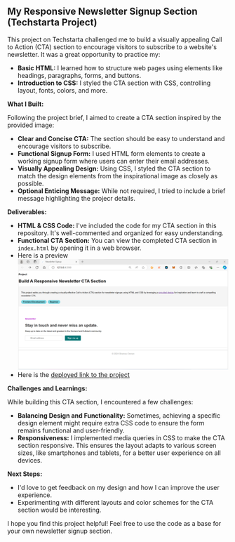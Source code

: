 ## My Responsive Newsletter Signup Section (Techstarta Project)

This project on Techstarta challenged me to build a visually appealing Call to Action (CTA) section to encourage visitors to subscribe to a website's newsletter. It was a great opportunity to practice my:

* **Basic HTML:** I learned how to structure web pages using elements like headings, paragraphs, forms, and buttons.
* **Introduction to CSS:** I styled the CTA section with CSS, controlling layout, fonts, colors, and more.

**What I Built:**

Following the project brief, I aimed to create a CTA section inspired by the provided image:

* **Clear and Concise CTA:** The section should be easy to understand and encourage visitors to subscribe.
* **Functional Signup Form:** I used HTML form elements to create a working signup form where users can enter their email addresses.
* **Visually Appealing Design:** Using CSS, I styled the CTA section to match the design elements from the inspirational image as closely as possible.
* **Optional Enticing Message:** While not required, I tried to include a brief message highlighting the projecr details.

**Deliverables:**

* **HTML & CSS Code:** I've included the code for my CTA section in this repository. It's well-commented and organized for easy understanding.
* **Functional CTA Section:** You can view the completed CTA section in `index.html` by opening it in a web browser.
* Here is a preview !["demo"](demo.png)
* Here is the [deployed link to the project](https://s-osman4.github.io/TechStarta-CTA) 

**Challenges and Learnings:**

While building this CTA section, I encountered a few challenges:

* **Balancing Design and Functionality:** Sometimes, achieving a specific design element might require extra CSS code to ensure the form remains functional and user-friendly.
* **Responsiveness:**  I implemented media queries in CSS to make the CTA section responsive. This ensures the layout adapts to various screen sizes, like smartphones and tablets, for a better user experience on all devices. 

**Next Steps:**

* I'd love to get feedback on my design and how I can improve the user experience.
* Experimenting with different layouts and color schemes for the CTA section would be interesting.


I hope you find this project helpful! Feel free to use the code as a base for your own newsletter signup section.
